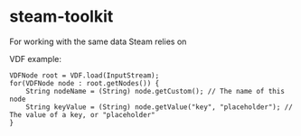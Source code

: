 steam-toolkit
=============

For working with the same data Steam relies on

VDF example:

```
VDFNode root = VDF.load(InputStream);
for(VDFNode node : root.getNodes()) {
    String nodeName = (String) node.getCustom(); // The name of this node
    String keyValue = (String) node.getValue("key", "placeholder"); // The value of a key, or "placeholder"
}
```
